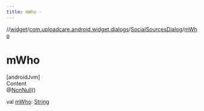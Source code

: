 ```yaml
---
title: mWho -
---
```

//[widget](../../index.md)/[com.uploadcare.android.widget.dialogs](../index.md)/[SocialSourcesDialog](index.md)/[mWho](m-who.md)



# mWho  
[androidJvm]  
Content  
@[NonNull](https://developer.android.com/reference/kotlin/androidx/annotation/NonNull.html)()  
  
val [mWho](m-who.md): [String](https://kotlinlang.org/api/latest/jvm/stdlib/kotlin/-string/index.html)  



